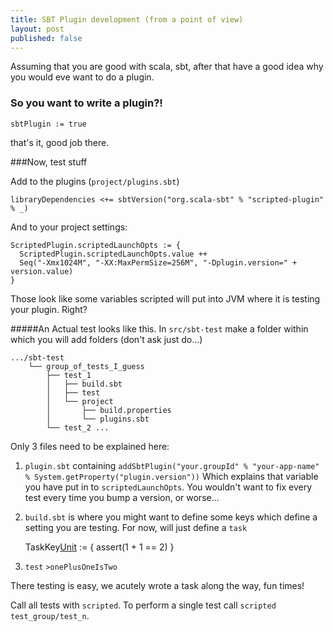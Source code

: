 ```yaml
---
title: SBT Plugin development (from a point of view)
layout: post
published: false
---
```


Assuming that you are good with scala, sbt, after that have a good idea why you would eve want to do a plugin.

### So you want to write a plugin?!

    sbtPlugin := true

that's it, good job there.

###Now, test stuff

Add to the plugins (`project/plugins.sbt`)

    libraryDependencies <+= sbtVersion("org.scala-sbt" % "scripted-plugin" % _)

And to your project settings:

    ScriptedPlugin.scriptedLaunchOpts := { 
      ScriptedPlugin.scriptedLaunchOpts.value ++
      Seq("-Xmx1024M", "-XX:MaxPermSize=256M", "-Dplugin.version=" + version.value)
    }

Those look like some variables scripted will put into JVM where it is testing your plugin. Right?

#####An Actual test
looks like this. In `src/sbt-test` make a folder within which you will add folders (don't ask just do...)

    .../sbt-test
        └── group_of_tests_I_guess
            ├── test_1
            │   ├── build.sbt
            │   ├── test
            │   └── project
            │       ├── build.properties
            │       └── plugins.sbt
            └── test_2 ...

Only 3 files need to be explained here:

1. `plugin.sbt` containing `addSbtPlugin("your.groupId" % "your-app-name" % System.getProperty("plugin.version"))`
Which explains that variable you have put in to `scriptedLaunchOpts`. You wouldn't want to fix every test every time you bump a version, or worse...

2. `build.sbt` is where you might want to define some keys which define a setting you are testing. For now, will just define a `task`


    TaskKey[Unit]("onePlusOneIsTwo") := {
      assert(1 + 1 == 2)
    }

3. `test` `>onePlusOneIsTwo`

There testing is easy, we acutely wrote a task along the way, fun times!

Call all tests with `scripted`.
To perform a single test call `scripted test_group/test_n`.